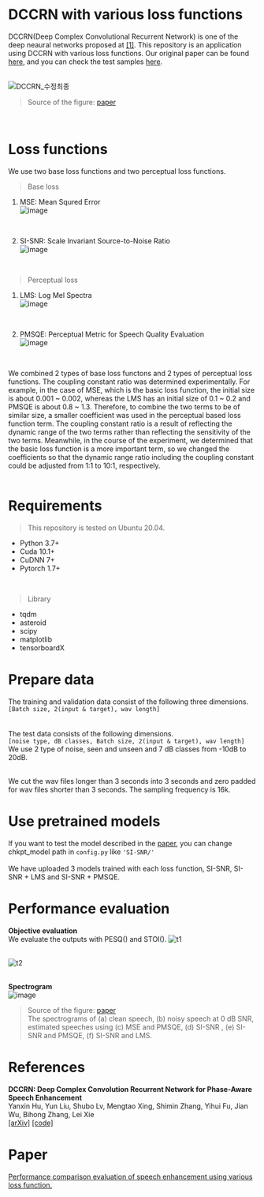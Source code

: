 # DCCRN with various loss functions

DCCRN(Deep Complex Convolutional Recurrent Network) is one of the deep neaural networks proposed at [[1]](https://arxiv.org/abs/2008.00264). This repository is an application using DCCRN with various loss functions. Our original paper can be found [here](), and you can check the test samples [here]().   
<br>   
   
![DCCRN_수정최종](https://user-images.githubusercontent.com/55497506/105969652-d39f6b80-60cb-11eb-805c-0f204405ef37.png)
> Source of the figure: [paper]()   
<br>



# Loss functions
We use two base loss functions and two perceptual loss functions.

> Base loss
  1. MSE: Mean Squred Error   
  ![image](https://user-images.githubusercontent.com/55497506/106714015-97758900-663e-11eb-9593-6ecfd4266a41.png)
  <br>

  2. SI-SNR: Scale Invariant Source-to-Noise Ratio   
  ![image](https://user-images.githubusercontent.com/55497506/106714206-da376100-663e-11eb-94c6-77f6588616b9.png)
  <br>

> Perceptual loss
  1. LMS: Log Mel Spectra   
  ![image](https://user-images.githubusercontent.com/55497506/106714238-e58a8c80-663e-11eb-8601-58bb020a2d3b.png)
  <br>

  2. PMSQE: Perceptual Metric for Speech Quality Evaluation   
  ![image](https://user-images.githubusercontent.com/55497506/106714147-c855be00-663e-11eb-8a8d-a9d5aba1325d.png)
  <br>   

We combined 2 types of base loss functons and 2 types of perceptual loss functions. The coupling constant ratio was determined experimentally. For example, in the case of MSE, which is the basic loss function, the initial size is about 0.001 ~ 0.002, whereas the LMS has an initial size of 0.1 ~ 0.2 and PMSQE is about 0.8 ~ 1.3. Therefore, to combine the two terms to be of similar size, a smaller coefficient was used in the perceptual based loss function term. The coupling constant ratio is a result of reflecting the dynamic range of the two terms rather than reflecting the sensitivity of the two terms. Meanwhile, in the course of the experiment, we determined that the basic loss function is a more important term, so we changed the coefficients so that the dynamic range ratio including the coupling constant could be adjusted from 1:1 to 10:1, respectively.   
 <br>
 
# Requirements
> This repository is tested on Ubuntu 20.04.
* Python 3.7+
* Cuda 10.1+
* CuDNN 7+
* Pytorch 1.7+
<br>

> Library
* tqdm
* asteroid
* scipy
* matplotlib
* tensorboardX

# Prepare data
The training and validation data consist of the following three dimensions.   
```[Batch size, 2(input & target), wav length]```   
<br>   
The test data consists of the following dimensions.   
```[noise type, dB classes, Batch size, 2(input & target), wav length]```   
We use 2 type of noise, seen and unseen and 7 dB classes from -10dB to 20dB.

<br>
We cut the wav files longer than 3 seconds into 3 seconds and zero padded for wav files shorter than 3 seconds.   
The sampling frequency is 16k.

# Use pretrained models
If you want to test the model described in the [paper](), you can change chkpt_model path in ```config.py``` like ```'SI-SNR/'```  
<br>
We have uploaded 3 models trained with each loss function, SI-SNR, SI-SNR + LMS and SI-SNR + PMSQE.   

# Performance evaluation
**Objective evaluation**   
We evaluate the outputs with PESQ() and STOI().
![t1](https://user-images.githubusercontent.com/55497506/108797149-e1aeb200-75cd-11eb-8ea4-3db00da21991.png)   
<br>   

![t2](https://user-images.githubusercontent.com/55497506/108797168-eb381a00-75cd-11eb-94ba-1d3a1016fb6e.png)   
<br>   

**Spectrogram**   
![image](https://user-images.githubusercontent.com/55497506/108705017-1a0fab00-7550-11eb-962a-9f0b218371a8.png)   
> Source of the figure: [paper]()   
> The spectrograms of  (a) clean speech, (b) noisy speech at 0 dB SNR, estimated speeches using (c)  MSE and PMSQE, (d)  SI-SNR , (e) SI-SNR and PMSQE, (f)  SI-SNR and LMS.

# References
**DCCRN: Deep Complex Convolution Recurrent Network for Phase-Aware Speech Enhancement**   
Yanxin Hu, Yun Liu, Shubo Lv, Mengtao Xing, Shimin Zhang, Yihui Fu, Jian Wu, Bihong Zhang, Lei Xie   
[[arXiv]](https://arxiv.org/abs/2008.00264)  [[code]](https://github.com/huyanxin/DeepComplexCRN)


# Paper
[Performance comparison evaluation of speech enhancement using various loss function.]()
